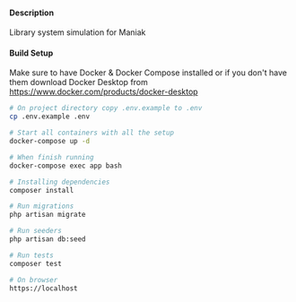 #### Description
Library system simulation for Maniak

#### Build Setup

Make sure to have Docker & Docker Compose installed or if you don't have them download Docker Desktop from
https://www.docker.com/products/docker-desktop

``` bash
# On project directory copy .env.example to .env
cp .env.example .env

# Start all containers with all the setup
docker-compose up -d

# When finish running
docker-compose exec app bash

# Installing dependencies
composer install

# Run migrations
php artisan migrate

# Run seeders
php artisan db:seed

# Run tests
composer test

# On browser
https://localhost

```

